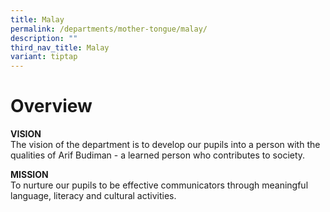 ```yaml
---
title: Malay
permalink: /departments/mother-tongue/malay/
description: ""
third_nav_title: Malay
variant: tiptap
---
```

<h1>Overview</h1>
<p><strong>VISION</strong>
<br>The vision of the department is to develop our pupils into a person with
the qualities of Arif Budiman - a learned person who contributes to society.</p>
<p><strong>MISSION</strong>
<br>To nurture our pupils to be effective communicators through meaningful
language, literacy and cultural activities.</p>